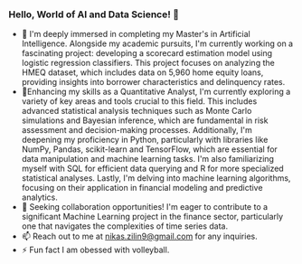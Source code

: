 ### Hello, World of AI and Data Science! 👋

- 🔭 I'm deeply immersed in completing my Master's in Artificial Intelligence. Alongside my academic pursuits, I'm currently working on a fascinating project: developing a scorecard estimation model using logistic regression classifiers. This project focuses on analyzing the HMEQ dataset, which includes data on 5,960 home equity loans, providing insights into borrower characteristics and delinquency rates.
- 🌱Enhancing my skills as a Quantitative Analyst, I'm currently exploring a variety of key areas and tools crucial to this field. This includes advanced statistical analysis techniques such as Monte Carlo simulations and Bayesian inference, which are fundamental in risk assessment and decision-making processes. Additionally, I'm deepening my proficiency in Python, particularly with libraries like NumPy, Pandas, scikit-learn and TensorFlow, which are essential for data manipulation and machine learning tasks. I'm also familiarizing myself with SQL for efficient data querying and R for more specialized statistical analyses. Lastly, I'm delving into machine learning algorithms, focusing on their application in financial modeling and predictive analytics.
- 👯 Seeking collaboration opportunities! I'm eager to contribute to a significant Machine Learning project in the finance sector, particularly one that navigates the complexities of time series data.
- 📫 Reach out to me at nikas.zilin9@gmail.com for any inquiries.
- ⚡ Fun fact I am obessed with volleyball. 
